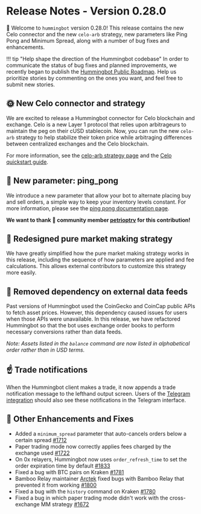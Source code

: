 # Release Notes - Version 0.28.0

🚀 Welcome to `hummingbot` version 0.28.0! This release contains the new Celo connector and the new `celo-arb` strategy, new parameters like Ping Pong and Minimum Spread, along with a number of bug fixes and enhancements.

!!! tip "Help shape the direction of the Hummingbot codebase"
    In order to communicate the status of bug fixes and planned improvements, we recently began to publish the [Hummingbot Public Roadmap](https://github.com/CoinAlpha/hummingbot/projects/2). Help us prioritize stories by commenting on the ones you want, and feel free to submit new stories.

## 🌞 New Celo connector and strategy

We are excited to release a Hummingbot connector for Celo blockchain and exchange. Celo is a new Layer 1 protocol that relies upon arbitrageurs to maintain the peg on their cUSD stablecoin. Now, you can run the new `celo-arb` strategy to help stabilize their token price while arbitraging differences between centralized exchanges and the Celo blockchain.

For more information, see the [celo-arb strategy page](/strategies/celo-arb) and the [Celo quickstart guide](/strategies/celo-arb/quickstart).

## 🏓 New parameter: ping_pong

We introduce a new parameter that allow your bot to alternate placing buy and sell orders, a simple way to keep your inventory levels constant. For more information, please see the [ping pong documentation page](/strategies/advanced-mm/ping-pong).

**We want to thank 🙏 community member [petrioptrv](https://github.com/petioptrv) for this contribution!**

## 🔄 Redesigned pure market making strategy

We have greatly simplified how the pure market making strategy works in this release, including the sequence of how parameters are applied and fee calculations. This allows external contributors to customize this strategy more easily.

## 📡 Removed dependency on external data feeds

Past versions of Hummingbot used the CoinGecko and CoinCap public APIs to fetch asset prices. However, this dependency caused issues for users when those APIs were unavailable. In this release, we have refactored Hummingbot so that the bot uses exchange order books to perform necessary conversions rather than data feeds.

*Note: Assets listed in the `balance` command are now listed in alphabetical order rather than in USD terms.*

## ☝️ Trade notifications

When the Hummingbot client makes a trade, it now appends a trade notification message to the lefthand output screen. Users of the [Telegram integration](/advanced/telegram/) should also see these notifications in the Telegram interface.


## 🐞 Other Enhancements and Fixes
* Added a `minimum_spread` parameter that auto-cancels orders below a certain spread [#1712](https://github.com/CoinAlpha/hummingbot/issues/1712)
* Paper trading mode now correctly applies fees charged by the exchange used [#1722](https://github.com/CoinAlpha/hummingbot/issues/1722)
* On 0x relayers, Hummingbot now uses `order_refresh_time` to set the order expiration time by default [#1833](https://github.com/CoinAlpha/hummingbot/issues/1833)
* Fixed a bug with BTC pairs on Kraken [#1781](https://github.com/CoinAlpha/hummingbot/pull/1781)
* Bamboo Relay maintainer [Arctek](https://github.com/Arctek) fixed bugs with Bamboo Relay that prevented it from working [#1800](https://github.com/CoinAlpha/hummingbot/pull/1800)
* Fixed a bug with the `history` command on Kraken [#1780](https://github.com/CoinAlpha/hummingbot/issues/1780)
* Fixed a bug in which paper trading mode didn't work with the cross-exchange MM strategy [#1672](https://github.com/CoinAlpha/hummingbot/issues/1672)
